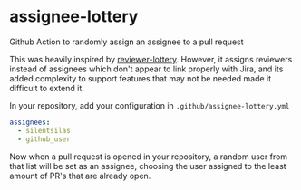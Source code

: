 # assignee-lottery
Github Action to randomly assign an assignee to a pull request

This was heavily inspired by [reviewer-lottery](https://github.com/uesteibar/reviewer-lottery). However, it assigns reviewers instead of assignees which don't appear to link properly with Jira, and its added complexity to support features that may not be needed made it difficult to extend it.

In your repository, add your configuration in `.github/assignee-lottery.yml`

```yaml
assignees:
  - silentsilas
  - github_user
```

Now when a pull request is opened in your repository, a random user from that list will be set as an assignee, choosing the user assigned to the least amount of PR's that are already open.